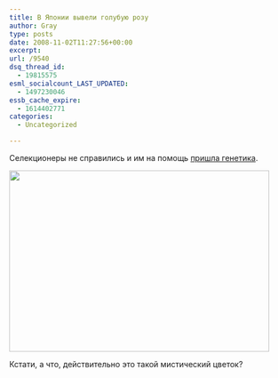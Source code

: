 ```yaml
---
title: В Японии вывели голубую розу
author: Gray
type: posts
date: 2008-11-02T11:27:56+00:00
excerpt:
url: /9540
dsq_thread_id:
  - 19815575
esml_socialcount_LAST_UPDATED:
  - 1497230046
essb_cache_expire:
  - 1614402771
categories:
  - Uncategorized

---
```








Селекционеры не справились и им на помощь <a href="http://www.dailymail.co.uk/news/article-1082290/Pictured-Worlds-truly-blue-roses-display-Japan.html" target="_blank">пришла генетика</a>.

[<img src="https://i2.wp.com/img-fotki.yandex.ru/get/3103/gray7400.52/0_1e423_d59d4009_L.jpg?resize=468%2C326" width="468" height="326" title="" alt="" border="0" data-recalc-dims="1" />][1]

Кстати, а что, действительно это такой мистический цветок?

 [1]: http://fotki.yandex.ru/users/gray7400/view/123939/